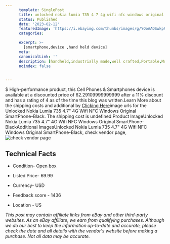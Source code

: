 ```yaml
---
      template: SinglePost
      title: unlocked nokia lumia 735 4 7 4g wifi nfc windows original smartphone black
      status: Published
      date: '2023-02-12'
      featuredImage: 'https://i.ebayimg.com/thumbs/images/g/YOoAAOSwkp9jqtte/s-l225.jpg'
      categories: 

      excerpt: >-
        [smartphone,device ,hand held device]
      meta:
      canonicalLink: ''
      description: [handheld,industrially made,well crafted,Portable,Mobile,Compact,Convenient,Lightweight,Maneuverable,Man-portable,Miniature,Carriable,Hand-held,Light,Holdable,Transportable,Mobile device,Pocket-sized,On-the-go,Wireless,Cordless,Compact size,Convenient size, smartphone,device ,hand held device]
      noindex: false

        
---
```

$
    High-performance product, this Cell Phones & Smartphones device is available at a discounted price of 62.29109999999999 after a 11% discount and has a rating of 4 as of the time this blog was written.Learn More about the shipping costs and additional by [Clicking Here](https://www.ebay.com/itm/285089330018?hash=item4260a5f362%3Ag%3AYOoAAOSwkp9jqtte&amdata=enc%3AAQAHAAAA4EyxqlD4G3aSNE9ZqSP0XrxTVolzUbeOHFO7p%2BdKVflY1gcBHJJaGg5LlGv%2FpZaV1WyIRyAATfvM7XdGhTuDmpm6I19K5K7UpeNLXHr2kQmh4%2FzvJRykrput%2FnwclebDFLTmndpKqeJ6ndaqbveonDzEUctdyNXv8AX9tjqn083wDvUbqR0kUyN8v3Og3%2BFRKpUFNI4gsi4FzzOXFlbmHdyvcBXCNT9CPAOG4CzydvpZDqY5MaQOywptyhM4hKh2UBekvy2FvqEcNkghqZOMUQHejJoNreY8zekJLspyInms&mkevt=1&mkcid=1&mkrid=711-53200-19255-0&campid=%253CePNCampaignId%253E&customid=%253CreferenceId%253E&toolid=10049)image urls for the Unlocked Nokia Lumia 735  4.7" 4G Wifi NFC Windows Original SmartPhone-Black. The shipping cost is undefined.Product ImageUnlocked Nokia Lumia 735  4.7" 4G Wifi NFC Windows Original SmartPhone-BlackAdditional ImagesUnlocked Nokia Lumia 735  4.7" 4G Wifi NFC Windows Original SmartPhone-Black, check vendor page, ![check vendor page](https://origin-galleryplus.ebayimg.com/ws/web/285089330018_2_0_1/225x225.jpg)
    
    

 ## Technical Facts 



     
      

 - Condition- Open box 


      

 - Listed Price- 69.99 


      

 - Currency- USD 


      

 - Feedback score - 1436 


      

 - Location - US 


      
      

 *_This post may contain affiliate links from eBay and other third-party websites. As an eBay affiliate, we earn from qualifying purchases. Although we do our best to keep the information up-to-date and accurate, please check the date and all details with the vendor's website before making a purchase. Not all data may be accurate._*



    
    
    
    
    